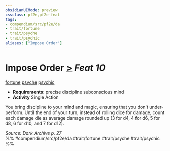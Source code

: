 ```yaml
---
obsidianUIMode: preview
cssclass: pf2e,pf2e-feat
tags:
- compendium/src/pf2e/da
- trait/fortune
- trait/psyche
- trait/psychic
aliases: ["Impose Order"]
---
```

# Impose Order  [>](../../rules/core-rulebook/chapter-9-playing-the-game.md#Actions "Single Action") *Feat 10*  
[fortune](../../rules/traits/fortune.md)  [psyche](../../rules/traits/psyche-da.md)  [psychic](../../rules/traits/psychic-da.md)  

- **Requirements**: precise discipline subconscious mind
- **Activity** Single Action

You bring discipline to your mind and magic, ensuring that you don't under-perform. Until the end of your turn, instead of rolling dice for damage, count each damage die as average damage rounded up (3 for d4, 4 for d6, 5 for d8, 6 for d10, and 7 for d12).

*Source: Dark Archive p. 27*  
%% #compendium/src/pf2e/da #trait/fortune #trait/psyche #trait/psychic %%